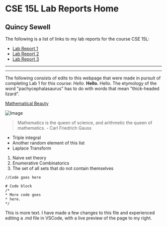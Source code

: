 # CSE 15L Lab Reports Home
## Quincy Sewell

The following is a list of links to my lab reports for the course CSE 15L:
* [Lab Report 1](https://qsewell.github.io/cse15l-lab-reports/lab-report-1-week-2.html)
* [Lab Report 2](https://qsewell.github.io/cse15l-lab-reports/lab-report-2-week-4.html)
* [Lab Report 3](https://qsewell.github.io/cse15l-lab-reports/lab-report-3-week-6.html)

---
***
The following consists of edits to this webpage that were made in pursuit of completing Lab 1 for this course:
*Hello.*
**Hello.**
Hello. The etymology of the word "pachycephalasaurus" has to do with words that mean "thick-headed lizard".

[Mathematical Beauty](https://en.wikipedia.org/wiki/Mathematical_beauty)

![Image](https://www.codingame.com/servlet/fileservlet?id=13848520651734)
> Mathematics is the queen of science, and arithmetic the queen of mathematics. - Carl Friedrich Gauss

* Triple integral
* Another random element of this list
* Laplace Transform

1. Naive set theory
2. Enumerative Combinatorics
3. The set of all sets that do not contain themselves

`//Code goes here`

```
# Code block
/*
* More code goes
* here.
*/
```

This is more text. I have made a few changes to this file and experienced editing a .md file in VSCode, with a live preview of the page to my right.
